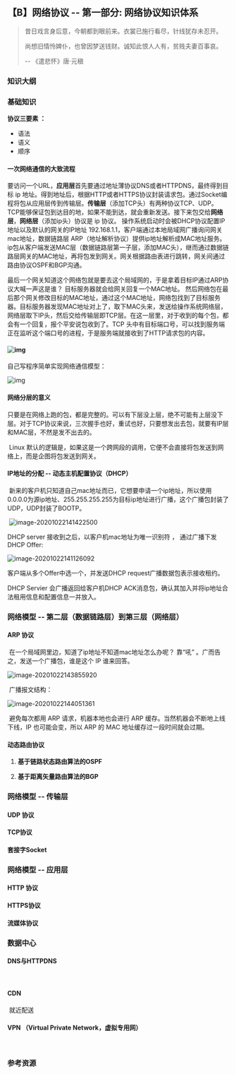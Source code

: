 ## 【B】网络协议 -- 第一部分: 网络协议知识体系

> 昔日戏言身后意，今朝都到眼前来。衣裳已施行看尽，针线犹存未忍开。
>
> 尚想旧情怜婢仆，也曾因梦送钱财。诚知此恨人人有，贫贱夫妻百事哀。
>
> -- 《遣悲怀》唐·元稹



### 知识大纲







### 基础知识

**协议三要素 ：**

- 语法 
- 语义
- 顺序



#### 一次网络通信的大致流程

​	要访问一个URL，**应用层**首先要通过地址薄协议DNS或者HTTPDNS，最终得到目标 ip 地址。得到地址后，根据HTTP或者HTTPS协议封装请求包。通过Socket编程将包从应用层传到传输层。**传输层**（添加TCP头）有两种协议TCP、UDP。TCP能够保证包到达目的地，如果不能到达，就会重新发送。接下来包交给**网络层**，**网络层**（添加ip头）协议是 ip 协议。 操作系统启动时会被DHCP协议配置IP地址以及默认的网关的IP地址 192.168.1.1，客户端通过本地局域网广播询问网关mac地址，数据链路层 ARP（地址解析协议）提供ip地址解析成MAC地址服务。ip包从客户端发送MAC层（数据链路层第一子层，添加MAC头），继而通过数据链路层网关的MAC地址，再将包发到网关。网关根据路由表进行跳转，网关间通过路由协议OSPF和BGP沟通。

​	最后一个网关知道这个网络包就是要去这个局域网的，于是拿着目标IP通过ARP协议大喊一声这是谁？ 目标服务器就会给网关回复一个MAC地址。 然后网络包在最后那个网关修改目标的MAC地址，通过这个MAC地址，网络包找到了目标服务器。目标服务器发现MAC地址对上了，取下MAC头来，发送给操作系统网络层，网络层取下IP头，然后交给传输层即TCP层。在这一层里，对于收到的每个包，都会有一个回复，报个平安说包收到了。TCP 头中有目标端口号，可以找到服务端正在监听这个端口号的进程，于是服务端就接收到了HTTP请求包的内容。

#### ![img](.\images\5985d6d430e1b1d3f165bf0f916ed954.jpg)

自己写程序简单实现网络通信模型：

![img](.\images\5c00f6e610f533d17fb4ad7decacc776.jpg)









#### 网络分层的意义

​		只要是在网络上跑的包，都是完整的。可以有下层没上层，绝不可能有上层没下层。对于TCP协议来说，三次握手也好，重试也好，只要想发出去包，就要有IP层和MAC层，不然是发不出去的。

​		Linux 默认的逻辑是，如果这是一个跨网段的调用，它便不会直接将包发送到网络上，而是企图将包发送到网关。





#### IP地址的分配 -- 动态主机配置协议（DHCP）

​	新来的客户机只知道自己mac地址而已，它想要申请一个ip地址，所以使用 0.0.0.0为源ip地址、255.255.255.255为目标ip地址进行广播，这个广播包封装了UDP，UDP封装了BOOTP。

​	![image-20201022141422500](.\images\image-20201022141422500.png)

DHCP server 接收到之后，以客户机mac地址为唯一识别符 ， 通过广播下发DHCP Offer: 

![image-20201022141126092](.\images\image-20201022141126092.png)



客户端从多个Offer中选一个，并发送DHCP request广播数据包表示接收租约。

DHCP Servier 会广播返回给客户机DHCP ACK消息包，确认其加入并将ip地址合法租用信息和配置信息一并放入。







### 网络模型 -- 第二层（数据链路层）到第三层（网络层）



#### ARP 协议

​	在一个局域网里边，知道了ip地址不知道mac地址怎么办呢？ 靠“吼” 。广而告之，发送一个广播包，谁是这个 IP 谁来回答。

![image-20201022143855920](.\images\image-20201022143855920.png)

​	广播报文结构：

![image-20201022144051361](.\images\image-20201022144051361.png)

​	避免每次都用 ARP 请求，机器本地也会进行 ARP 缓存。当然机器会不断地上线下线，IP 也可能会变，所以 ARP 的 MAC 地址缓存过一段时间就会过期。



#### 动态路由协议

1. **基于链路状态路由算法的OSPF**

   

   

   

   

   

   

   

   

   

2. **基于距离矢量路由算法的BGP**





### 网络模型 -- 传输层

#### UDP 协议



#### TCP协议



#### 套接字Socket



### 网络模型 -- 应用层

#### HTTP 协议



#### HTTPS协议



#### 流媒体协议









### 数据中心

#### DNS与HTTPDNS

​	



#### CDN

​	就近配送



#### VPN （Virtual Private Network，虚拟专用网）

​	

















### 参考资源








